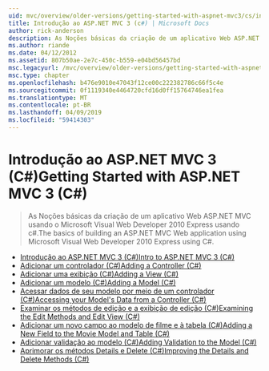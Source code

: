 ```yaml
---
uid: mvc/overview/older-versions/getting-started-with-aspnet-mvc3/cs/index
title: Introdução ao ASP.NET MVC 3 (c#) | Microsoft Docs
author: rick-anderson
description: As Noções básicas da criação de um aplicativo Web ASP.NET MVC usando o Microsoft Visual Web Developer 2010 Express usando c#.
ms.author: riande
ms.date: 04/12/2012
ms.assetid: 807b50ae-2e7c-450c-b559-e04bd56457bd
msc.legacyurl: /mvc/overview/older-versions/getting-started-with-aspnet-mvc3/cs
msc.type: chapter
ms.openlocfilehash: b476e9010e47043f12ce00c222382786c66f5c4e
ms.sourcegitcommit: 0f1119340e4464720cfd16d0ff15764746ea1fea
ms.translationtype: MT
ms.contentlocale: pt-BR
ms.lasthandoff: 04/09/2019
ms.locfileid: "59414303"
---
```

# <a name="getting-started-with-aspnet-mvc-3-c"></a><span data-ttu-id="51824-103">Introdução ao ASP.NET MVC 3 (C#)</span><span class="sxs-lookup"><span data-stu-id="51824-103">Getting Started with ASP.NET MVC 3 (C#)</span></span>

> <span data-ttu-id="51824-104">As Noções básicas da criação de um aplicativo Web ASP.NET MVC usando o Microsoft Visual Web Developer 2010 Express usando c#.</span><span class="sxs-lookup"><span data-stu-id="51824-104">The basics of building an ASP.NET MVC Web application using Microsoft Visual Web Developer 2010 Express using C#.</span></span>


- [<span data-ttu-id="51824-105">Introdução ao ASP.NET MVC 3 (C#)</span><span class="sxs-lookup"><span data-stu-id="51824-105">Intro to ASP.NET MVC 3 (C#)</span></span>](intro-to-aspnet-mvc-3.md)
- [<span data-ttu-id="51824-106">Adicionar um controlador (C#)</span><span class="sxs-lookup"><span data-stu-id="51824-106">Adding a Controller (C#)</span></span>](adding-a-controller.md)
- [<span data-ttu-id="51824-107">Adicionar uma exibição (C#)</span><span class="sxs-lookup"><span data-stu-id="51824-107">Adding a View (C#)</span></span>](adding-a-view.md)
- [<span data-ttu-id="51824-108">Adicionar um modelo (C#)</span><span class="sxs-lookup"><span data-stu-id="51824-108">Adding a Model (C#)</span></span>](adding-a-model.md)
- [<span data-ttu-id="51824-109">Acessar dados de seu modelo por meio de um controlador (C#)</span><span class="sxs-lookup"><span data-stu-id="51824-109">Accessing your Model's Data from a Controller (C#)</span></span>](accessing-your-models-data-from-a-controller.md)
- [<span data-ttu-id="51824-110">Examinar os métodos de edição e a exibição de edição (C#)</span><span class="sxs-lookup"><span data-stu-id="51824-110">Examining the Edit Methods and Edit View (C#)</span></span>](examining-the-edit-methods-and-edit-view.md)
- [<span data-ttu-id="51824-111">Adicionar um novo campo ao modelo de filme e à tabela (C#)</span><span class="sxs-lookup"><span data-stu-id="51824-111">Adding a New Field to the Movie Model and Table (C#)</span></span>](adding-a-new-field.md)
- [<span data-ttu-id="51824-112">Adicionar validação ao modelo (C#)</span><span class="sxs-lookup"><span data-stu-id="51824-112">Adding Validation to the Model (C#)</span></span>](adding-validation-to-the-model.md)
- [<span data-ttu-id="51824-113">Aprimorar os métodos Details e Delete (C#)</span><span class="sxs-lookup"><span data-stu-id="51824-113">Improving the Details and Delete Methods (C#)</span></span>](improving-the-details-and-delete-methods.md)
